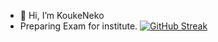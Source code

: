 - 👋 Hi, I’m KoukeNeko
- Preparing Exam for institute.
[![GitHub Streak](https://streak-stats.demolab.com?user=KoukeNeko&theme=github-dark&hide_border=true)](https://git.io/streak-stats)
